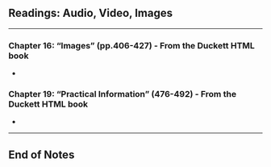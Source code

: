 ## Readings: Audio, Video, Images
***
### Chapter 16: “Images” (pp.406-427) - From the Duckett HTML book
-
### Chapter 19: “Practical Information” (476-492) - From the Duckett HTML book
-
***
## End of Notes
